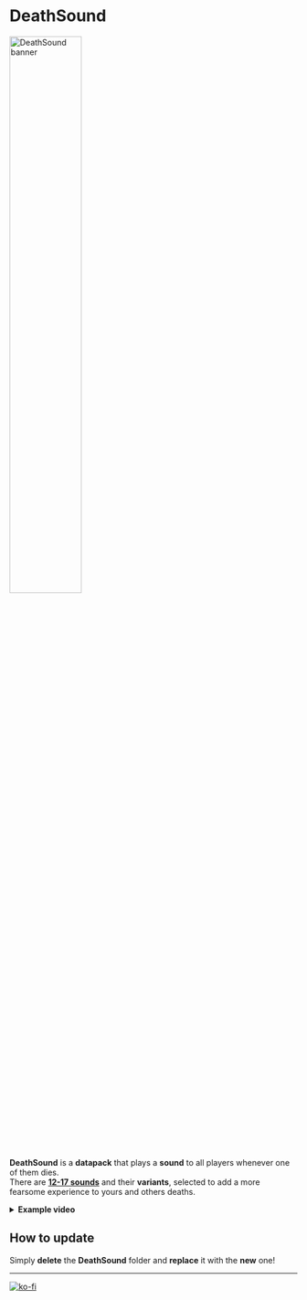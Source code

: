 # DeathSound

<img src="https://github.com/El-Kavio/DeathSound/assets/140896938/2bcd8e82-de53-4162-93c9-1f0cc6aa8959" alt="DeathSound banner" width="50%">

**DeathSound** is a **datapack** that plays a **sound** to all players whenever one of them dies.<br>
There are **[12-17 sounds](. "Depends on the version you're using.")** and their **variants**, selected to add a more fearsome experience to yours and others deaths.

<details><summary><b>Example video</b></summary>
  
https://github.com/El-Kavio/DeathSound/assets/140896938/d3ca3724-9d15-4743-9222-a49732d3b66e

</details>

## How to update

Simply **delete** the **DeathSound** folder and **replace** it with the **new** one!

---

[![ko-fi](https://ko-fi.com/img/githubbutton_sm.svg)](https://ko-fi.com/kavio)
